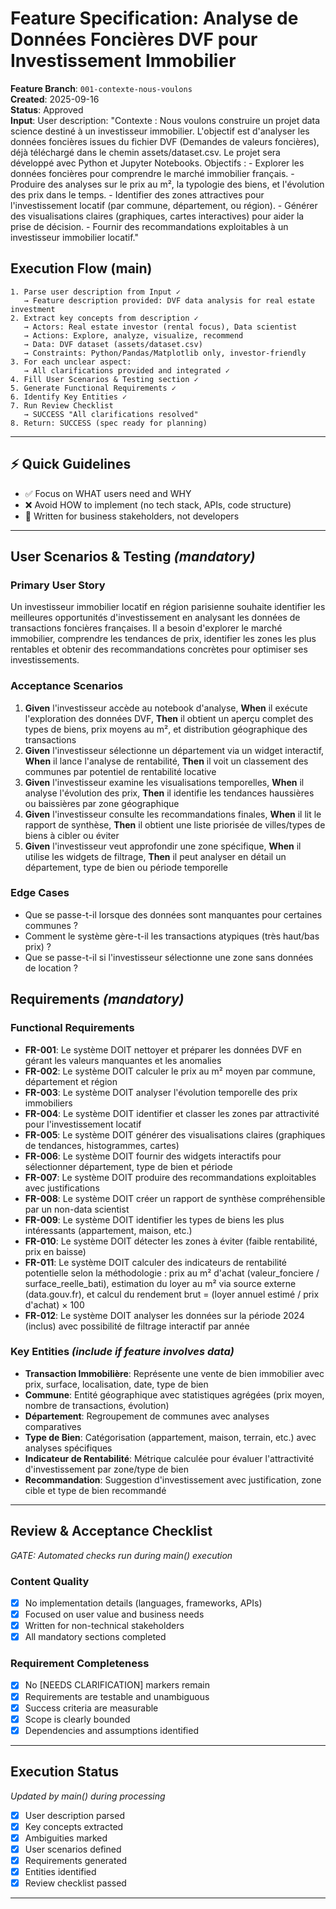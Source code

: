 # Feature Specification: Analyse de Données Foncières DVF pour Investissement Immobilier

**Feature Branch**: `001-contexte-nous-voulons`  
**Created**: 2025-09-16  
**Status**: Approved  
**Input**: User description: "Contexte : Nous voulons construire un projet data science destiné à un investisseur immobilier. L'objectif est d'analyser les données foncières issues du fichier DVF (Demandes de valeurs foncières), déjà téléchargé dans le chemin assets/dataset.csv. Le projet sera développé avec Python et Jupyter Notebooks. Objectifs : - Explorer les données foncières pour comprendre le marché immobilier français. - Produire des analyses sur le prix au m², la typologie des biens, et l'évolution des prix dans le temps. - Identifier des zones attractives pour l'investissement locatif (par commune, département, ou région). - Générer des visualisations claires (graphiques, cartes interactives) pour aider la prise de décision. - Fournir des recommandations exploitables à un investisseur immobilier locatif."

## Execution Flow (main)
```
1. Parse user description from Input ✓
   → Feature description provided: DVF data analysis for real estate investment
2. Extract key concepts from description ✓
   → Actors: Real estate investor (rental focus), Data scientist
   → Actions: Explore, analyze, visualize, recommend
   → Data: DVF dataset (assets/dataset.csv)
   → Constraints: Python/Pandas/Matplotlib only, investor-friendly
3. For each unclear aspect:
   → All clarifications provided and integrated ✓
4. Fill User Scenarios & Testing section ✓
5. Generate Functional Requirements ✓
6. Identify Key Entities ✓
7. Run Review Checklist
   → SUCCESS "All clarifications resolved"
8. Return: SUCCESS (spec ready for planning)
```

---

## ⚡ Quick Guidelines
- ✅ Focus on WHAT users need and WHY
- ❌ Avoid HOW to implement (no tech stack, APIs, code structure)
- 👥 Written for business stakeholders, not developers

---

## User Scenarios & Testing *(mandatory)*

### Primary User Story
Un investisseur immobilier locatif en région parisienne souhaite identifier les meilleures opportunités d'investissement en analysant les données de transactions foncières françaises. Il a besoin d'explorer le marché immobilier, comprendre les tendances de prix, identifier les zones les plus rentables et obtenir des recommandations concrètes pour optimiser ses investissements.

### Acceptance Scenarios
1. **Given** l'investisseur accède au notebook d'analyse, **When** il exécute l'exploration des données DVF, **Then** il obtient un aperçu complet des types de biens, prix moyens au m², et distribution géographique des transactions
2. **Given** l'investisseur sélectionne un département via un widget interactif, **When** il lance l'analyse de rentabilité, **Then** il voit un classement des communes par potentiel de rentabilité locative
3. **Given** l'investisseur examine les visualisations temporelles, **When** il analyse l'évolution des prix, **Then** il identifie les tendances haussières ou baissières par zone géographique
4. **Given** l'investisseur consulte les recommandations finales, **When** il lit le rapport de synthèse, **Then** il obtient une liste priorisée de villes/types de biens à cibler ou éviter
5. **Given** l'investisseur veut approfondir une zone spécifique, **When** il utilise les widgets de filtrage, **Then** il peut analyser en détail un département, type de bien ou période temporelle

### Edge Cases
- Que se passe-t-il lorsque des données sont manquantes pour certaines communes ?
- Comment le système gère-t-il les transactions atypiques (très haut/bas prix) ?
- Que se passe-t-il si l'investisseur sélectionne une zone sans données de location ?

## Requirements *(mandatory)*

### Functional Requirements
- **FR-001**: Le système DOIT nettoyer et préparer les données DVF en gérant les valeurs manquantes et les anomalies
- **FR-002**: Le système DOIT calculer le prix au m² moyen par commune, département et région
- **FR-003**: Le système DOIT analyser l'évolution temporelle des prix immobiliers
- **FR-004**: Le système DOIT identifier et classer les zones par attractivité pour l'investissement locatif
- **FR-005**: Le système DOIT générer des visualisations claires (graphiques de tendances, histogrammes, cartes)
- **FR-006**: Le système DOIT fournir des widgets interactifs pour sélectionner département, type de bien et période
- **FR-007**: Le système DOIT produire des recommandations exploitables avec justifications
- **FR-008**: Le système DOIT créer un rapport de synthèse compréhensible par un non-data scientist
- **FR-009**: Le système DOIT identifier les types de biens les plus intéressants (appartement, maison, etc.)
- **FR-010**: Le système DOIT détecter les zones à éviter (faible rentabilité, prix en baisse)
- **FR-011**: Le système DOIT calculer des indicateurs de rentabilité potentielle selon la méthodologie : prix au m² d'achat (valeur_fonciere / surface_reelle_bati), estimation du loyer au m² via source externe (data.gouv.fr), et calcul du rendement brut = (loyer annuel estimé / prix d'achat) × 100
- **FR-012**: Le système DOIT analyser les données sur la période 2024 (inclus) avec possibilité de filtrage interactif par année

### Key Entities *(include if feature involves data)*
- **Transaction Immobilière**: Représente une vente de bien immobilier avec prix, surface, localisation, date, type de bien
- **Commune**: Entité géographique avec statistiques agrégées (prix moyen, nombre de transactions, évolution)
- **Département**: Regroupement de communes avec analyses comparatives
- **Type de Bien**: Catégorisation (appartement, maison, terrain, etc.) avec analyses spécifiques
- **Indicateur de Rentabilité**: Métrique calculée pour évaluer l'attractivité d'investissement par zone/type de bien
- **Recommandation**: Suggestion d'investissement avec justification, zone cible et type de bien recommandé

---

## Review & Acceptance Checklist
*GATE: Automated checks run during main() execution*

### Content Quality
- [x] No implementation details (languages, frameworks, APIs)
- [x] Focused on user value and business needs
- [x] Written for non-technical stakeholders
- [x] All mandatory sections completed

### Requirement Completeness
- [x] No [NEEDS CLARIFICATION] markers remain
- [x] Requirements are testable and unambiguous  
- [x] Success criteria are measurable
- [x] Scope is clearly bounded
- [x] Dependencies and assumptions identified

---

## Execution Status
*Updated by main() during processing*

- [x] User description parsed
- [x] Key concepts extracted
- [x] Ambiguities marked
- [x] User scenarios defined
- [x] Requirements generated
- [x] Entities identified
- [x] Review checklist passed

---
